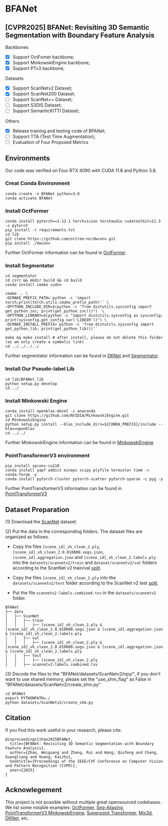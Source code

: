 # BFANet
## [CVPR2025] BFANet: Revisiting 3D Semantic Segmentation with Boundary Feature Analysis



Backbones
- [x] Support OctFomer backbone;
- [x] Support MinkowskiEngine backbone;
- [x] Support PTv3 backbone;

Datasets
- [x] Support ScanNetv2 Dataset;
- [x] Support ScanNet200 Dataset;
- [ ] Support ScanNet++ Dataset;
- [ ] Support S3DIS Dataset;
- [ ] Support SemanticKITTI Dataset;

Others
- [x] Release training and testing code of BFANet;
- [ ] Support TTA (Test Time Augmentation);
- [ ] Evaluation of Four Proposed Metrics 

## Environments
Our code was verified on Four RTX 4090 with CUDA 11.8 and Python 3.8.


### Creat Conda Environment
    conda create -n BFANet python=3.8
    conda activate BFANet

### Install OctFormer
    conda install pytorch==1.12.1 torchvision torchaudio cudatoolkit=11.3 -c pytorch
    pip install -r requirements.txt
    cd lib
    git clone https://github.com/octree-nn/dwconv.git
    pip install ./dwconv

Further OctFormer information can be found in [OctFormer](https://github.com/octree-nn/octformer)

### Install Segmentator 

```
cd segmentator
cd csrc && mkdir build && cd build
conda install cmake cudnn

cmake .. \
-DCMAKE_PREFIX_PATH=`python -c 'import torch;print(torch.utils.cmake_prefix_path)'` \
-DPYTHON_INCLUDE_DIR=$(python -c "from distutils.sysconfig import get_python_inc; print(get_python_inc())")  \
-DPYTHON_LIBRARY=$(python -c "import distutils.sysconfig as sysconfig; print(sysconfig.get_config_var('LIBDIR'))") \
-DCMAKE_INSTALL_PREFIX=`python -c 'from distutils.sysconfig import get_python_lib; print(get_python_lib())'`

make && make install # after install, please do not delete this folder (as we only create a symbolic link)
cd ../../../../
```
Further segmentator information can be found in [DKNet](https://github.com/W1zheng/DKNet) and [Segmentator](https://github.com/Karbo123/segmentator).

### Install Our Pseudo-label Lib
    cd lib/BFANet_lib
    python setup.py develop
    cd ../

### Install Minkowski Engine
    conda install openblas-devel -c anaconda
    git clone https://github.com/NVIDIA/MinkowskiEngine.git
    cd MinkowskiEngine
    python setup.py install --blas_include_dirs=${CONDA_PREFIX}/include --blas=openblas
    cd ../../

Further MinkowskiEngine information can be found in [MinkowskiEngine](https://github.com/W1zheng/DKNet)


### PointTransformerV3 environment 
    pip install spconv-cu118
    conda install yapf addict einops scipy plyfile termcolor timm -c conda-forge -y
    conda install pytorch-cluster pytorch-scatter pytorch-sparse -c pyg -y

Further PointTransformerV3 information can be found in [PointTransformerV3](https://github.com/Pointcept/PointTransformerV3)

## Dataset Preparation
(1) Download the [ScanNet](http://www.scan-net.org/) dataset.

(2) Put the data in the corresponding folders. The dataset files are organized as follows.
* Copy the files `[scene_id]_vh_clean_2.ply`,  `[scene_id]_vh_clean_2.0.010000.segs.json`,  `[scene_id].aggregation.json`  and `[scene_id]_vh_clean_2.labels.ply`  into the `datasets/scannetv2/train` and `dataset/scannetv2/val` folders according to the ScanNet v2 train/val [split](https://github.com/ScanNet/ScanNet/tree/master/Tasks/Benchmark).

* Copy the files `[scene_id]_vh_clean_2.ply` into the `datasets/scannetv2/test` folder according to the ScanNet v2 test [split](https://github.com/ScanNet/ScanNet/tree/master/Tasks/Benchmark).

* Put the file `scannetv2-labels.combined.tsv` in the `datasets/scannetv2` folder.


```
BFANet
├── data
│   ├── ScanNet
│   │   ├── train
│   │   │   ├── [scene_id]_vh_clean_2.ply & [scene_id]_vh_clean_2.0.010000.segs.json & [scene_id].aggregation.json & [scene_id]_vh_clean_2.labels.ply
│   │   ├── val
│   │   │   ├── [scene_id]_vh_clean_2.ply & [scene_id]_vh_clean_2.0.010000.segs.json & [scene_id].aggregation.json & [scene_id]_vh_clean_2.labels.ply
│   │   ├── test
│   │   │   ├── [scene_id]_vh_clean_2.ply 
│   │   ├── scannetv2-labels.combined.tsv
```
(3) Decode the files to the "BFANet/datasets/ScanNetv2/npy/", if you don't want to use shared memory, please set the "use_shm_flag" as False in "BFANet/datasets/ScanNetv2/create_shm.py" 
    
    cd BFANet
    export PYTHONPATH=./
    python datasets/ScanNetv2/create_shm.py


## Citation
If you find this work useful in your research, please cite:
```
@inproceedings{zhao2025BFANet,
  title={BFANet: Revisiting 3D Semantic Segmentation with Boundary Feature Analysis},
  author={Zhao, Weiguang and Zhang, Rui and Wang, Qiufeng and Cheng, Guangliang and Huang, Kaizhu},
  booktitle={Proceedings of the IEEE/CVF Conference on Computer Vision and Pattern Recognition (CVPR)},
  year={2025}
}
```

## Acknowlegement
This project is not possible without multiple great opensourced codebases. We list some notable examples: 
[OctFormer](https://github.com/dvlab-research/PointGroup), [Seg-Aliasing](https://github.com/Linwei-Chen/Seg-Aliasing), [PointTransformerV3](https://github.com/Pointcept/PointTransformerV3),[MinkowskiEngine](https://github.com/NVIDIA/MinkowskiEngine), [Superpoint Transformer](https://github.com/drprojects/superpoint_transformer), 
[Mix3d](https://github.com/kumuji/mix3d), [DKNet](https://github.com/W1zheng/DKNet), etc.
    

